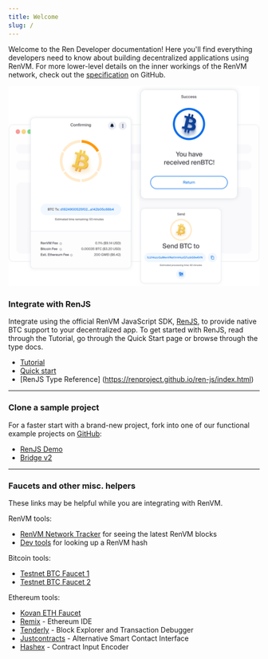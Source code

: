 ```yaml
---
title: Welcome
slug: /
---
```


Welcome to the Ren Developer documentation! Here you'll find everything developers need to know about building decentralized applications using RenVM. For more lower-level details on the inner workings of the RenVM network, check out the [specification](https://github.com/renproject/ren/wiki/Introduction) on GitHub.

![Header Illustration](/img/header-illustration.svg)

<!-- ```js reference
https://github.com/saucelabs/docusaurus-theme-github-codeblock/blob/main/src/theme/ReferenceCodeBlock/index.tsx#L105-L108
``` -->

### Integrate with RenJS

Integrate using the official RenVM JavaScript SDK, [RenJS](https://github.com/renproject/ren-js/), to provide native BTC support to your decentralized app. To get started with RenJS, read through the Tutorial, go through the Quick Start page or browse through the type docs.

- [Tutorial](https://renproject.github.io/ren-client-docs/ren-js/tutorial/overview)
- [Quick start](https://renproject.github.io/ren-client-docs/ren-js/quick-start)
- [RenJS Type Reference] (https://renproject.github.io/ren-js/index.html)

<hr />

### Clone a sample project

For a faster start with a brand-new project, fork into one of our functional example projects on [GitHub](https://github.com/renproject/):

- [RenJS Demo](https://github.com/renproject/ren-js-demo)
- [Bridge v2](https://github.com/renproject/bridge-v2)

<hr />

### Faucets and other misc. helpers

These links may be helpful while you are integrating with RenVM.

RenVM tools:

- [RenVM Network Tracker](https://mainnet.renproject.io/renvm) for seeing the latest RenVM blocks
- [Dev tools](https://renproject.github.io/dev-tools/) for looking up a RenVM hash

Bitcoin tools:

- [Testnet BTC Faucet 1](https://testnet-faucet.mempool.co)
- [Testnet BTC Faucet 2](https://bitcoinfaucet.uo1.net)

Ethereum tools:

- [Kovan ETH Faucet](https://github.com/kovan-testnet/faucet)
- [Remix](https://remix.ethereum.org/) - Ethereum IDE
- [Tenderly](https://tenderly.dev) - Block Explorer and Transaction Debugger
- [Justcontracts](https://justsmartcontracts.dev/) - Alternative Smart Contact Interface
- [Hashex](https://abi.hashex.org) - Contract Input Encoder
